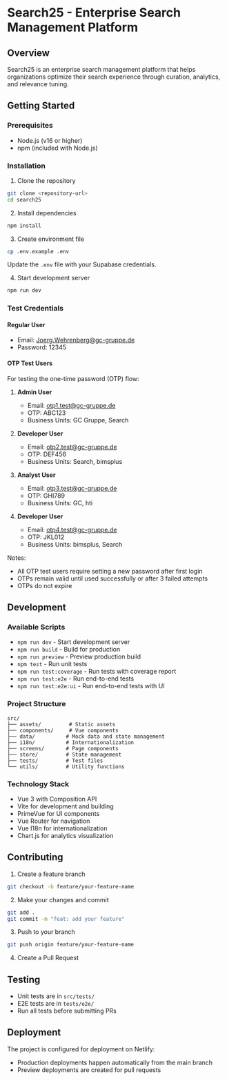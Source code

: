 # Search25 - Enterprise Search Management Platform

## Overview
Search25 is an enterprise search management platform that helps organizations optimize their search experience through curation, analytics, and relevance tuning.

## Getting Started

### Prerequisites
- Node.js (v16 or higher)
- npm (included with Node.js)

### Installation
1. Clone the repository
```bash
git clone <repository-url>
cd search25
```

2. Install dependencies
```bash
npm install
```

3. Create environment file
```bash
cp .env.example .env
```
Update the `.env` file with your Supabase credentials.

4. Start development server
```bash
npm run dev
```

### Test Credentials

#### Regular User
- Email: Joerg.Wehrenberg@gc-gruppe.de
- Password: 12345

#### OTP Test Users
For testing the one-time password (OTP) flow:

1. **Admin User**
   - Email: otp1.test@gc-gruppe.de
   - OTP: ABC123
   - Business Units: GC Gruppe, Search

2. **Developer User**
   - Email: otp2.test@gc-gruppe.de
   - OTP: DEF456
   - Business Units: Search, bimsplus

3. **Analyst User**
   - Email: otp3.test@gc-gruppe.de
   - OTP: GHI789
   - Business Units: GC, hti

4. **Developer User**
   - Email: otp4.test@gc-gruppe.de
   - OTP: JKL012
   - Business Units: bimsplus, Search

Notes:
- All OTP test users require setting a new password after first login
- OTPs remain valid until used successfully or after 3 failed attempts
- OTPs do not expire

## Development

### Available Scripts
- `npm run dev` - Start development server
- `npm run build` - Build for production
- `npm run preview` - Preview production build
- `npm test` - Run unit tests
- `npm run test:coverage` - Run tests with coverage report
- `npm run test:e2e` - Run end-to-end tests
- `npm run test:e2e:ui` - Run end-to-end tests with UI

### Project Structure
```
src/
├── assets/         # Static assets
├── components/     # Vue components
├── data/          # Mock data and state management
├── i18n/          # Internationalization
├── screens/       # Page components
├── store/         # State management
├── tests/         # Test files
└── utils/         # Utility functions
```

### Technology Stack
- Vue 3 with Composition API
- Vite for development and building
- PrimeVue for UI components
- Vue Router for navigation
- Vue I18n for internationalization
- Chart.js for analytics visualization

## Contributing
1. Create a feature branch
```bash
git checkout -b feature/your-feature-name
```

2. Make your changes and commit
```bash
git add .
git commit -m "feat: add your feature"
```

3. Push to your branch
```bash
git push origin feature/your-feature-name
```

4. Create a Pull Request

## Testing
- Unit tests are in `src/tests/`
- E2E tests are in `tests/e2e/`
- Run all tests before submitting PRs

## Deployment
The project is configured for deployment on Netlify:
- Production deployments happen automatically from the main branch
- Preview deployments are created for pull requests